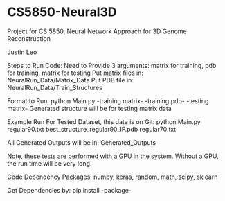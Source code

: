 # CS5850-Neural3D
Project for CS 5850, Neural Network Approach for 3D Genome Reconstruction

Justin Leo

Steps to Run Code:
Need to Provide 3 arguments: matrix for training, pdb for training, matrix for testing
Put matrix files in: NeuralRun_Data/Matrix_Data
Put PDB file in: NeuralRun_Data/Train_Structures

Format to Run:
	python Main.py -training matrix- -training pdb- -testing matrix-
Generated structure will be for testing matrix data

Example Run For Tested Dataset, this data is on Git:
python Main.py regular90.txt best_structure_regular90_IF.pdb regular70.txt

All Generated Outputs will be in:
	Generated_Outputs

Note, these tests are performed with a GPU in the system. Without a GPU, the run time will be very long.

Code Dependency Packages:
	numpy, keras, random, math, scipy, sklearn

Get Dependencies by:
	pip install -package-

